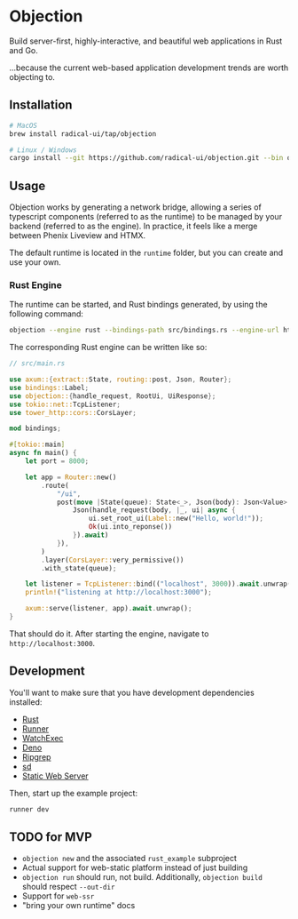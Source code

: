 # Objection

Build server-first, highly-interactive, and beautiful web applications in Rust and Go.

...because the current web-based application development trends are worth objecting to.

## Installation

```sh
# MacOS
brew install radical-ui/tap/objection

# Linux / Windows
cargo install --git https://github.com/radical-ui/objection.git --bin objection
```

## Usage

Objection works by generating a network bridge, allowing a series of typescript components (referred to as the runtime)
to be managed by your backend (referred to as the engine). In practice, it feels like a merge between Phenix Liveview
and HTMX.

The default runtime is located in the `runtime` folder, but you can create and use your own.

### Rust Engine

The runtime can be started, and Rust bindings generated, by using the following command:

```sh
objection --engine rust --bindings-path src/bindings.rs --engine-url http://localhost:8000/ui run
```

The corresponding Rust engine can be written like so:

```rust
// src/main.rs

use axum::{extract::State, routing::post, Json, Router};
use bindings::Label;
use objection::{handle_request, RootUi, UiResponse};
use tokio::net::TcpListener;
use tower_http::cors::CorsLayer;

mod bindings;

#[tokio::main]
async fn main() {
	let port = 8000;

	let app = Router::new()
		.route(
			"/ui",
			post(move |State(queue): State<_>, Json(body): Json<Value>| async move {
				Json(handle_request(body, |_, ui| async {
					ui.set_root_ui(Label::new("Hello, world!"));
					Ok(ui.into_reponse())
				}).await)
			}),
		)
		.layer(CorsLayer::very_permissive())
		.with_state(queue);

	let listener = TcpListener::bind(("localhost", 3000)).await.unwrap();
	println!("listening at http://localhost:3000");

	axum::serve(listener, app).await.unwrap();
}
```

That should do it. After starting the engine, navigate to `http://localhost:3000`.

## Development

You'll want to make sure that you have development dependencies installed:

- [Rust](https://www.rust-lang.org/tools/install)
- [Runner](https://github.com/stylemistake/runner)
- [WatchExec](https://github.com/watchexec/watchexec)
- [Deno](https://deno.com/)
- [Ripgrep](https://github.com/BurntSushi/ripgrep)
- [sd](https://github.com/chmln/sd)
- [Static Web Server](https://github.com/static-web-server/static-web-server)

Then, start up the example project:

```sh
runner dev
```

## TODO for MVP

- `objection new` and the associated `rust_example` subproject
- Actual support for web-static platform instead of just building
- `objection run` should run, not build. Additionally, `objection build` should respect `--out-dir`
- Support for `web-ssr`
- "bring your own runtime" docs
